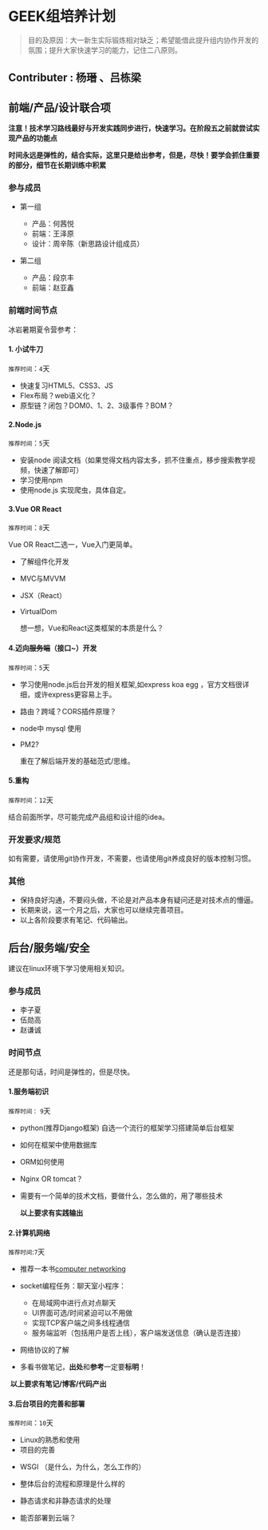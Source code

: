 # GEEK组培养计划

> 目的及原因：大一新生实际锻炼相对缺乏；希望能借此提升组内协作开发的氛围；提升大家快速学习的能力，记住二八原则。

## Contributer : 杨瑨 、吕栋梁

## 前端/产品/设计联合项

<strong>注意！技术学习路线最好与开发实践同步进行，快速学习。在阶段五之前就尝试实现产品的功能点</strong>

<strong>时间永远是弹性的，结合实际，这里只是给出参考，但是，尽快！要学会抓住重要的部分，细节在长期训练中积累</strong>

### 参与成员

- 第一组

  - 产品：何茜悦
  - 前端：王泽原
  - 设计：周辛陈（新思路设计组成员）


- 第二组

  - 产品：段京丰
  - 前端：赵亚鑫

### 前端时间节点

冰岩暑期夏令营参考：

#### 1. 小试牛刀

`推荐时间`：`4`天

- 快速复习HTML5、CSS3、JS
- Flex布局？web语义化？
- 原型链？闭包？DOM0、1、2、3级事件？BOM？

#### 2.Node.js

`推荐时间`：`5`天

- 安装node 阅读文档（如果觉得文档内容太多，抓不住重点，移步搜索教学视频，快速了解即可）
- 学习使用npm
- 使用node.js 实现爬虫，具体自定。

#### 3.Vue OR React

`推荐时间`：`8`天

Vue OR React二选一，Vue入门更简单。

- 了解组件化开发

- MVC与MVVM

- JSX（React）

- VirtualDom

  想一想，Vue和React这类框架的本质是什么？

#### 4.迈向~~服务端~~（接口~）开发

`推荐时间`：`5`天

- 学习使用node.js后台开发的相关框架,如express koa egg ，官方文档很详细，或许express更容易上手。

- 路由？跨域？CORS插件原理？

- node中 mysql 使用

- PM2?

  重在了解后端开发的基础范式/思维。

#### 5.重构

`推荐时间`：`12`天

结合前面所学，尽可能完成产品组和设计组的idea。

### 开发要求/规范

如有需要，请使用git协作开发，不需要，也请使用git养成良好的版本控制习惯。

### 其他

- 保持良好沟通，不要闷头做，不论是对产品本身有疑问还是对技术点的懵逼。
- 长期来说，这一个月之后，大家也可以继续完善项目。
- 以上各阶段要求有笔记、代码输出。

## 后台/服务端/安全

建议在linux环境下学习使用相关知识。


### 参与成员
 - 李子夏
 - 伍勋高
 - 赵谦诚

### 时间节点

还是那句话，时间是弹性的，但是尽快。

#### 1.服务端初识

`推荐时间：`  `9`天

- python(推荐Django框架) 自选一个流行的框架学习搭建简单后台框架

- 如何在框架中使用数据库

- ORM如何使用

- Nginx OR tomcat？

- 需要有一个简单的技术文档，要做什么，怎么做的，用了哪些技术

  **以上要求有实践输出**

#### 2.计算机网络

`推荐时间`:`7`天

* 推荐一本书[computer networking](https://book.douban.com/subject/10573157/)
* socket编程任务：聊天室小程序：
  * 在局域网中进行点对点聊天
  * UI界面可选/时间紧迫可以不用做
  * 实现TCP客户端之间多线程通信
  * 服务端监听（包括用户是否上线），客户端发送信息（确认是否连接）
* 网络协议的了解

* 多看书做笔记，**出处**和**参考**一定要**标明**！

​        **以上要求有笔记/博客/代码产出**

#### 3.后台项目的完善和部署

`推荐时间`：`10`天

* Linux的熟悉和使用
* 项目的完善

- WSGI （是什么，为什么，怎么工作的）

- 整体后台的流程和原理是什么样的

- 静态请求和非静态请求的处理

- 能否部署到云端？

  
